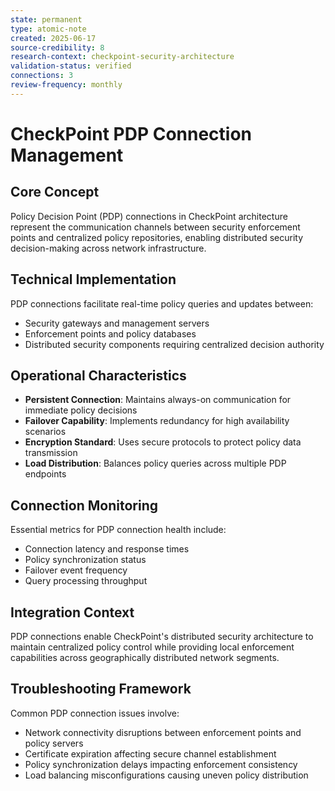 ```yaml
---
state: permanent
type: atomic-note
created: 2025-06-17
source-credibility: 8
research-context: checkpoint-security-architecture
validation-status: verified
connections: 3
review-frequency: monthly
---
```


# CheckPoint PDP Connection Management

## Core Concept
Policy Decision Point (PDP) connections in CheckPoint architecture represent the communication channels between security enforcement points and centralized policy repositories, enabling distributed security decision-making across network infrastructure.

## Technical Implementation
PDP connections facilitate real-time policy queries and updates between:
- Security gateways and management servers
- Enforcement points and policy databases
- Distributed security components requiring centralized decision authority

## Operational Characteristics
- **Persistent Connection**: Maintains always-on communication for immediate policy decisions
- **Failover Capability**: Implements redundancy for high availability scenarios
- **Encryption Standard**: Uses secure protocols to protect policy data transmission
- **Load Distribution**: Balances policy queries across multiple PDP endpoints

## Connection Monitoring
Essential metrics for PDP connection health include:
- Connection latency and response times
- Policy synchronization status
- Failover event frequency
- Query processing throughput

## Integration Context
PDP connections enable CheckPoint's distributed security architecture to maintain centralized policy control while providing local enforcement capabilities across geographically distributed network segments.

## Troubleshooting Framework
Common PDP connection issues involve:
- Network connectivity disruptions between enforcement points and policy servers
- Certificate expiration affecting secure channel establishment
- Policy synchronization delays impacting enforcement consistency
- Load balancing misconfigurations causing uneven policy distribution